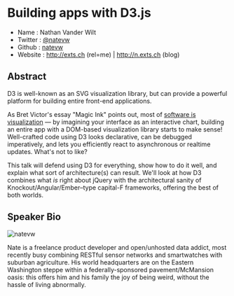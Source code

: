 # Building apps with D3.js

* Name      : Nathan Vander Wilt
* Twitter   : [@natevw](https://twitter.com/natevw)
* Github    : [natevw](https://github.com/natevw)
* Website   : <http://exts.ch> (rel=me) | <http://n.exts.ch> (blog)

## Abstract

D3 is well-known as an SVG visualization library, but can provide a powerful platform for building entire front-end applications.

As Bret Victor's essay "Magic Ink" points out, most of [software is visualization](http://worrydream.com/MagicInk/#most_software_is_information_software) —
by imagining your interface as an interactive chart, building an entire app with a DOM-based visualization library starts to make sense!
Well-crafted code using D3 looks declarative, can be debugged imperatively, and lets you efficiently react to asynchronous or realtime updates. What's not to like?

This talk will defend using D3 for everything, show how to do it well, and explain what sort of architecture(s) can result.  We'll look at how D3 combines what *is* right about jQuery with the architectural sanity of Knockout/Angular/Ember–type capital-F frameworks, offering the best of both worlds.

## Speaker Bio

![natevw](https://raw.github.com/cascadiajs/2013.cascadiajs.com/master/images/natevw.png)

Nate is a freelance product developer and open/unhosted data addict,
most recently busy combining RESTful sensor networks and smartwatches with suburban agriculture.
His world headquarters are on the Eastern Washington steppe within a federally-sponsored pavement/McMansion oasis:
this offers him and his family the joy of being weird, without the hassle of living abnormally.
